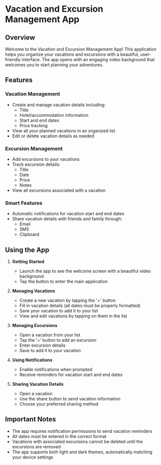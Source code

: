 # Vacation and Excursion Management App

## Overview

Welcome to the Vacation and Excursion Management App! This application helps you organize your vacations and excursions with a beautiful, user-friendly interface. The app opens with an engaging video background that welcomes you to start planning your adventures.

## Features

### Vacation Management

- Create and manage vacation details including:
  - Title
  - Hotel/accommodation information
  - Start and end dates
  - Price tracking
- View all your planned vacations in an organized list
- Edit or delete vacation details as needed

### Excursion Management

- Add excursions to your vacations
- Track excursion details:
  - Title
  - Date
  - Price
  - Notes
- View all excursions associated with a vacation

### Smart Features

- Automatic notifications for vacation start and end dates
- Share vacation details with friends and family through:
  - Email
  - SMS
  - Clipboard

## Using the App

1. **Getting Started**

   - Launch the app to see the welcome screen with a beautiful video background
   - Tap the button to enter the main application

2. **Managing Vacations**

   - Create a new vacation by tapping the '+' button
   - Fill in vacation details (all dates must be properly formatted)
   - Save your vacation to add it to your list
   - View and edit vacations by tapping on them in the list

3. **Managing Excursions**

   - Open a vacation from your list
   - Tap the '+' button to add an excursion
   - Enter excursion details
   - Save to add it to your vacation

4. **Using Notifications**

   - Enable notifications when prompted
   - Receive reminders for vacation start and end dates

5. **Sharing Vacation Details**
   - Open a vacation
   - Use the share button to send vacation information
   - Choose your preferred sharing method

## Important Notes

- The app requires notification permissions to send vacation reminders
- All dates must be entered in the correct format
- Vacations with associated excursions cannot be deleted until the excursions are removed
- The app supports both light and dark themes, automatically matching your device settings
